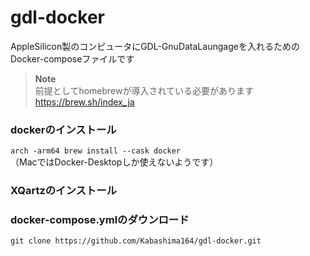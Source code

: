 # gdl-docker

AppleSilicon製のコンピュータにGDL-GnuDataLaungageを入れるためのDocker-composeファイルです

>**Note**<br>
>前提としてhomebrewが導入されている必要があります<br>
>https://brew.sh/index_ja

### dockerのインストール
`arch -arm64 brew install --cask docker`<br>
（MacではDocker-Desktopしか使えないようです）

### XQartzのインストール

### docker-compose.ymlのダウンロード
`git clone https://github.com/Kabashima164/gdl-docker.git`


